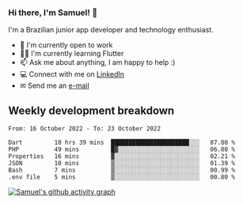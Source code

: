 ### Hi there, I'm Samuel! 👋

I'm a Brazilian junior app developer and technology enthusiast.

- 🏢 I'm currently open to work
- 👨‍💻 I'm currently learning Flutter
- 📫 Ask me about anything, I am happy to help :)
- 💻 Connect with me on [LinkedIn](https://www.linkedin.com/in/samuel-s-marques/)
- ✉ Send me an [e-mail](mailto:samuel.s.marques@protonmail.com)

## Weekly development breakdown
<!--START_SECTION:waka-->

```text
From: 16 October 2022 - To: 23 October 2022

Dart         10 hrs 39 mins  ██████████████████████░░░   87.80 %
PHP          49 mins         █▓░░░░░░░░░░░░░░░░░░░░░░░   06.80 %
Properties   16 mins         ▓░░░░░░░░░░░░░░░░░░░░░░░░   02.21 %
JSON         10 mins         ▒░░░░░░░░░░░░░░░░░░░░░░░░   01.39 %
Bash         7 mins          ▒░░░░░░░░░░░░░░░░░░░░░░░░   00.99 %
.env file    5 mins          ▒░░░░░░░░░░░░░░░░░░░░░░░░   00.80 %
```

<!--END_SECTION:waka-->

[![Samuel's github activity graph](https://activity-graph.herokuapp.com/graph?username=samuel-s-marques&theme=react-dark)](https://github.com/samuel-s-marques)
